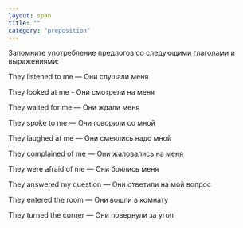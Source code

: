 ```yaml
---
layout: span
title: ""
category: "preposition"
---
```

<section class='rules'><span><p>Запомните употребление предлогов со следующими глаголами и выражениями:</p>
<p>They listened to me — Они слушали меня </p>
<p>They looked at me  - Они смотрели на меня </p>
<p>They waited for me — Они ждали меня</p>
<p> They spoke to me — Они говорили со мной</p>
<p> They laughed at me — Они смеялись надо мной</p>
<p>They complained of me — Они жаловались на меня</p>
<p> They were afraid of me — Они боялись меня</p>
<p>They answered my question — Они ответили на мой вопрос</p>
<p>They entered  the room — Они вошли в комнату</p>
<p>They turned the corner — Они повернули за угол</p></span></section>
